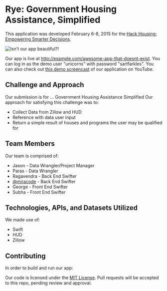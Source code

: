 # Rye: Government Housing Assistance, Simplified

This application was developed February 6-8, 2015 for the [Hack Housing: Empowering Smarter Decisions](http://www.zillow.com/wikipages/Hack-Housing-Empowering-Smarter-Decisions-Contest/).

![Isn't our app beautiful?!](screenshot.jpg)

Our app is live at http://example.com/awesome-app-that-doesnt-exist. You can log in as the demo user "unicorns" with password "sartfarkles". You can also check out [this demo screencast](https://www.youtube.com/watch?v=dQw4w9WgXcQ) of our application on YouTube.

## Challenge and Approach

Our submission is for ... Government Housing Assistance Simplified
Our approach for satisfying this challenge was to:

- Collect Data from Zillow and HUD
- Reference with data user input
- Return a simple result of houses and programs the user may be qualified for


## Team Members

Our team is comprised of:
- Jason - Data Wrangler/Project Manager
- Paras - Data Wrangler
- Ragavendra - Back End Swifter
- [@miracode](http://github.com/miracode) - Back End Swifter
- George - Front End Swifter
- Subha - Front End Swifter


## Technologies, APIs, and Datasets Utilized

We made use of:

- Swift
- HUD
- Zillow

## Contributing

In order to build and run our app:


Our code is licensed under the [MIT License](LICENSE.md). Pull requests will be accepted to this repo, pending review and approval.

